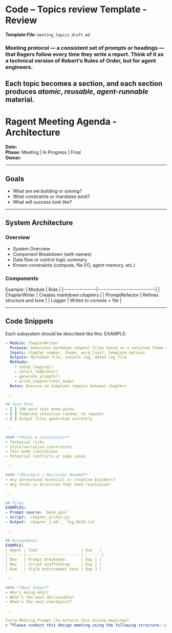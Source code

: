 # Code – Topics review Template - Review

**Template File:** `meeting_topics_draft.md`

### Meeting protocol — a consistent set of prompts or headings — that Ragers follow every time they write a report. Think of it as a technical version of Robert’s Rules of Order, but for agent engineers.
Each topic becomes a section, and each section produces *atomic*, *reusable*, *agent-runnable* material.
---

# Ragent Meeting Agenda - Architecture
**Date:**  
**Phase:** Meeting | In Progress | Final  
**Owner:** 

---

## Goals  
- What are we building or solving?
- What constraints or mandates exist?
- What will success look like?

---

## System Architecture  
### Overview
- System Overview  
- Component Breakdown (with names)  
- Data flow or control logic summary  
- Known constraints (compute, file I/O, agent memory, etc.)

### Components 
Example: 
| Module         | Role                       |
|----------------|----------------------------|
| ChapterWriter  | Creates markdown chapters  |
| PromptRefactor | Refines structure and tone |
| Logger         | Writes to console + file   |

---

## Code Snippets  
Each subsystem should be described like this:
EXAMPLE: 
```yaml
- Module: ChapterWriter
  Purpose: Generates markdown chapter files based on a selected theme and prompt structure
  Inputs: chapter_number, theme, word_limit, template_options
  Outputs: Markdown file, console log, dated log file
  Methods:
    - setup_logging()
    - select_template()
    - generate_prompts()
    - write_chapter(test_mode)
  Notes: Ensures no template repeats between chapters

---

## Test Plan  
- [ ] 100-word test mode works  
- [ ] Template selection random, no repeats  
- [ ] Output files generated correctly

---

#### **Risks & Constraints**
- Technical risks
- Style/narrative constraints
- Test mode limitations
- Potential conflicts or edge cases

---

#### **Blockers / Decisions Needed**
- Any unresolved technical or creative blockers?
- Any forks in direction that need resolution?

---

## Files  
EXAMPLES:
- Prompt source: `book.goal`  
- Script: `chapter_writer.py`  
- Output: `chapter_1.md`, `log_0418.txt`

---

## Assignments  
EXAMPLE:
| Agent | Task                   | Due   |
|-------|------------------------|--------|
| Dee   | Prompt breakdown       | Day 1 |
| Woz   | Script scaffolding     | Day 2 |
| Dum   | Style enforcement test | Day 3 |

---

#### **Next Steps**
- Who’s doing what?
- What’s the next deliverable?
- When’s the next checkpoint?

---

Extra Meeting Prompt (to enforce this during meetings)
> “Please conduct this design meeting using the following structure: Goals, Architecture, Code Specs, Risks, Blockers, and Next Steps. Use tight formatting, eliminate narrative fluff, and keep code clean and executable.”